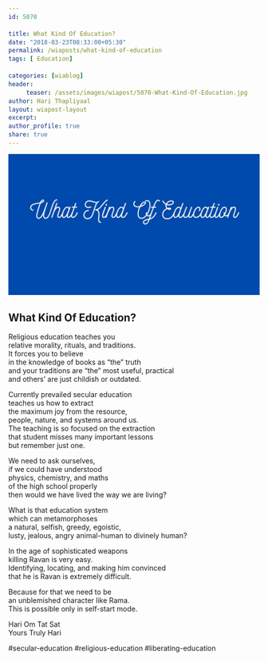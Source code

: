 ```yaml
--- 
id: 5070

title: What Kind Of Education?
date: "2018-03-23T08:33:00+05:30"
permalink: /wiaposts/what-kind-of-education
tags: [ Education]    

categories: [wiablog] 
header:
     teaser: /assets/images/wiapost/5070-What-Kind-Of-Education.jpg
author: Hari Thapliyaal 
layout: wiapost-layout
excerpt:  
author_profile: true 
share: true 
---
```


![What Kind Of Education?](/assets/images/wiapost/5070-What-Kind-Of-Education.jpg)     
   
## What Kind Of Education?   
    
Religious education teaches you     
relative morality, rituals, and traditions.     
It forces you to believe     
in the knowledge of books as “the” truth     
and your traditions are “the” most useful, practical     
and others’ are just childish or outdated.    
    
Currently prevailed secular education     
teaches us how to extract     
the maximum joy from the resource,     
people, nature, and systems around us.     
The teaching is so focused on the extraction     
that student misses many important lessons     
but remember just one.    
    
We need to ask ourselves,     
if we could have understood     
physics, chemistry, and maths     
of the high school properly     
then would we have lived the way we are living?    
    
What is that education system     
which can metamorphoses     
a natural, selfish, greedy, egoistic,     
lusty, jealous, angry animal-human to divinely human?    
    
In the age of sophisticated weapons     
killing Ravan is very easy.     
Identifying, locating, and making him convinced     
that he is Ravan is extremely difficult.    
    
Because for that we need to be     
an unblemished character like Rama.     
This is possible only in self-start mode.    
    
Hari Om Tat Sat     
Yours Truly Hari    
    
\#secular-education #religious-education #liberating-education    
